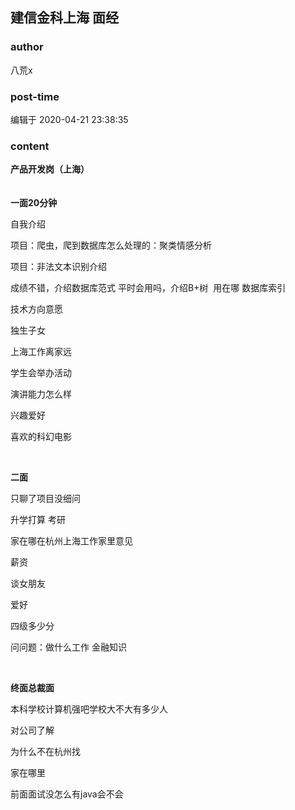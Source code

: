 ## 建信金科上海 面经
### author 
八荒x
### post-time 

编辑于  2020-04-21 23:38:35
### content 
<div class="post-topic-des nc-post-content">
 <div>
  <strong>
   产品开发岗（上海）
   <br/>
  </strong>
 </div>
 <div>
  <strong>
   <br/>
  </strong>
 </div>
 <div>
  <br/>
 </div>
 <div>
  <strong>
   一面20分钟
  </strong>
 </div>
 <p>
  自我介绍
 </p>
 <p>
  项目：爬虫，爬到数据库怎么处理的：聚类情感分析
 </p>
 <p>
  项目：非法文本识别介绍
 </p>
 <p>
  成绩不错，介绍数据库范式 平时会用吗，介绍B+树  用在哪 数据库索引
 </p>
 <p>
  技术方向意愿
 </p>
 <p>
  独生子女
 </p>
 <p>
  上海工作离家远
 </p>
 <p>
  学生会举办活动
 </p>
 <p>
  演讲能力怎么样
 </p>
 <p>
  兴趣爱好
 </p>
 <p>
  喜欢的科幻电影
 </p>
 <p>
  <br/>
 </p>
 <p>
  <strong>
   二面
  </strong>
 </p>
 <p>
  只聊了项目没细问
 </p>
 <p>
  升学打算 考研
 </p>
 <p>
  家在哪在杭州上海工作家里意见
 </p>
 <p>
  薪资
 </p>
 <p>
  谈女朋友
 </p>
 <p>
  爱好
 </p>
 <p>
  四级多少分
 </p>
 <p>
  问问题：做什么工作 金融知识
 </p>
 <p>
  <br/>
 </p>
 <p>
  <strong>
   终面总裁面
  </strong>
 </p>
 <p>
  本科学校计算机强吧学校大不大有多少人
 </p>
 <p>
  对公司了解
 </p>
 <p>
  为什么不在杭州找
 </p>
 <p>
  家在哪里
 </p>
 <p>
  前面面试没怎么有java会不会
 </p>
</div>
